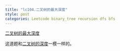 ```yaml
---
title: "lc104.二叉树的最大深度"
style: post
categories: Leetcode binary_tree recursion dfs bfs
---
```


[二叉树的最大深度](https://leetcode-cn.com/problems/maximum-depth-of-binary-tree/)

这道题和[二叉树的深度](https://leetcode-cn.com/problems/er-cha-shu-de-shen-du-lcof/)一模一样的。